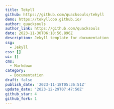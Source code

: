 ```yaml
---
title: Tekyll
github: https://github.com/quacksouls/tekyll
demo: https://tekyllcoo.github.io/
author: quacksouls
author_link: https://github.com/quacksouls
date: 2023-11-30T06:18:56.896Z
description: Jekyll template for documentation
ssg:
  - Jekyll
css: []
ui: []
cms:
  - Markdown
category:
  - Documentation
draft: false
publish_date: '2023-11-18T05:36:51Z'
update_date: '2023-12-29T07:47:50Z'
github_star: 4
github_fork: 1
---
```

